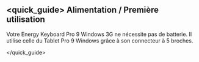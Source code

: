 ## <quick_guide> Alimentation / Première utilisation 

Votre Energy Keyboard Pro 9 Windows 3G ne nécessite pas de batterie. Il utilise celle du Tablet Pro 9 Windows grâce à son connecteur à 5 broches. 

</quick_guide> 

